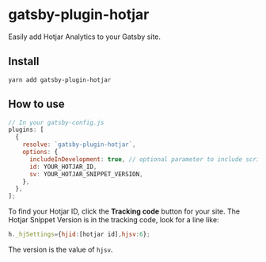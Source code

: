 # gatsby-plugin-hotjar

Easily add Hotjar Analytics to your Gatsby site.

## Install

`yarn add gatsby-plugin-hotjar`

## How to use

```javascript
// In your gatsby-config.js
plugins: [
  {
    resolve: `gatsby-plugin-hotjar`,
    options: {
      includeInDevelopment: true, // optional parameter to include script in development
      id: YOUR_HOTJAR_ID,
      sv: YOUR_HOTJAR_SNIPPET_VERSION,
    },
  },
];
```

To find your Hotjar ID, click the **Tracking code** button for your site. The Hotjar Snippet Version is in the tracking code, look for a line like:

```javascript
h._hjSettings={hjid:[hotjar id],hjsv:6};
```

The version is the value of `hjsv`.
